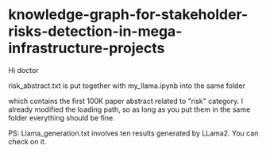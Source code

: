 # knowledge-graph-for-stakeholder-risks-detection-in-mega-infrastructure-projects

Hi doctor  

risk_abstract.txt is put together with my_llama.ipynb into the same folder  

which contains the first 100K paper abstract related to "risk" category. I already modified the loading path, so as long as you put them in the same folder everything should be fine.  

PS: Llama_generation.txt involves ten results generated by LLama2. You can check on it.  
